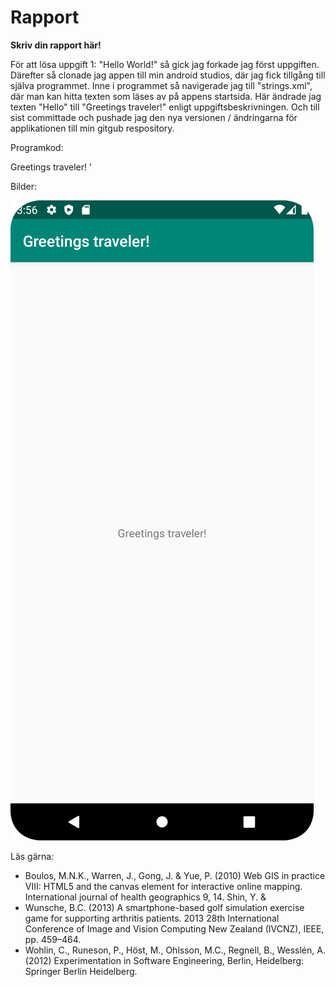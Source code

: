 
# Rapport

**Skriv din rapport här!**

För att lösa uppgift 1: "Hello World!" så gick jag forkade jag först uppgiften. Därefter så clonade jag appen till min android studios, 
där jag fick tillgång till själva programmet. Inne i programmet så navigerade jag till "strings.xml", där man kan hitta texten som läses av på
appens startsida. Här ändrade jag texten "Hello" till "Greetings traveler!" enligt uppgiftsbeskrivningen. Och till sist committade och pushade
jag den nya versionen / ändringarna för applikationen till min gitgub respository.


Programkod:

<resources>
    <string name="app_name">Greetings traveler!</string>
</resources>'


Bilder:

![img.png](img.png)


Läs gärna:

- Boulos, M.N.K., Warren, J., Gong, J. & Yue, P. (2010) Web GIS in practice VIII: HTML5 and the canvas element for interactive online mapping. International journal of health geographics 9, 14. Shin, Y. &
- Wunsche, B.C. (2013) A smartphone-based golf simulation exercise game for supporting arthritis patients. 2013 28th International Conference of Image and Vision Computing New Zealand (IVCNZ), IEEE, pp. 459–464.
- Wohlin, C., Runeson, P., Höst, M., Ohlsson, M.C., Regnell, B., Wesslén, A. (2012) Experimentation in Software Engineering, Berlin, Heidelberg: Springer Berlin Heidelberg.

